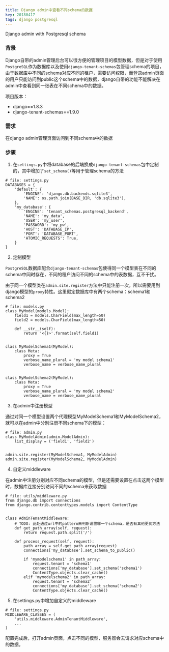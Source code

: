 ```yaml
---
title: Django admin中查看不同schema的数据
key: 20180417
tags: django postgresql
---
```


Django admin with Postgresql schema
<!--more-->

### 背景

Django自带的admin管理后台可以很方便的管理项目的模型数据，但是对于使用`PostgreSQL`作为数据库以及使用`django-tenant-schemas`包管理schema的项目，由于数据库中不同的schema对应不同的租户，需要访问权限，而登录admin页面的用户只能访问到public这个schema中的数据，django自带的功能不能解决在admin中查看到同一张表在不同schema中的数据。

项目版本：
- django==1.8.3
- django-tenant-schemas==1.9.0

### 需求

在django admin管理页面访问到不同schema中的数据

### 步骤

1. 在`settings.py`中将database的后端换成`django-tenant-schemas`包中定制的，其中增加了`set_schema()`等用于管理schema的方法

```
# file: settings.py
DATABASES = {
    'default': {
        'ENGINE': 'django.db.backends.sqlite3',
        'NAME': os.path.join(BASE_DIR, 'db.sqlite3'),
    },
    'my_database': {
        'ENGINE': 'tenant_schemas.postgresql_backend',
        'NAME': 'my_data',
        'USER': 'my_user',
        'PASSWORD': 'my_pw',
        'HOST': 'DATABASE_IP',
        'PORT': 'DATABASE_PORT',
        'ATOMIC_REQUESTS': True,
    }
}
```

2. 定制模型

`PostgreSQL`数据库配合`django-tenant-schemas`包使得同一个模型表在不同的schema中同时存在，不同的租户访问不同的schema中的表数据，互不干扰。

由于同一个模型类在`admin.site.register`方法中只能注册一次，所以需要用到django模型的`proxy`特性。这里假定数据库中有两个schema：schema1和schema2

```
# file: models.py
class MyModel(models.Model):
    field1 = models.CharField(max_length=50)
    field2 = models.CharField(max_length=50)

    def __str__(self):
        return '<{}>'.format(self.field1)


class MyModelSchema1(MyModel):
    class Meta:
        proxy = True
        verbose_name_plural = 'my model schema1'
        verbose_name = verbose_name_plural


class MyModelSchema2(MyModel):
    class Meta:
        proxy = True
        verbose_name_plural = 'my model schema2'
        verbose_name = verbose_name_plural
```

3. 在admin中注册模型

通过对同一个模型设置两个代理模型MyModelSchema1和MyModelSchema2，就可以在admin中分别注册不同schema下的模型：

```
# file: admin.py
class MyModelAdmin(admin.ModelAdmin):
    list_display = ('field1', 'field2')


admin.site.register(MyModelSchema1, MyModelAdmin)
admin.site.register(MyModelSchema2, MyModelAdmin)
```

4. 自定义middleware

在admin中注册分别对应不同schema的模型，但是还需要设置在点击这两个模型时，数据库连接分别访问不同的schema来获取数据

```
# file: utils/middleware.py
from django.db import connections
from django.contrib.contenttypes.models import ContentType


class AdminTenantMiddleware:
    # TODO: 此处通过url中的pattern来判断设置哪一个schema，是否有其他更优方法
    def get_path_array(self, request):
        return request.path.split('/')

    def process_request(self, request):
        path_array = self.get_path_array(request)
        connections['my_database'].set_schema_to_public()

        if 'mymodelschema1' in path_array:
            request.tenant = 'schema1'
            connections['my_database'].set_schema('schema1')
            ContentType.objects.clear_cache()
        elif 'mymodelschema2' in path_array:
            request.tenant = 'schema2'
            connections['my_database'].set_schema('schema2')
            ContentType.objects.clear_cache()
```

5. 在settings.py中增加自定义的middleware

```
# file: settings.py
MIDDLEWARE_CLASSES = (
    'utils.middleware.AdminTenantMiddleware',
    ...
)
```

配置完成后，打开admin页面，点击不同的模型，服务器会去请求对应schema中的数据。